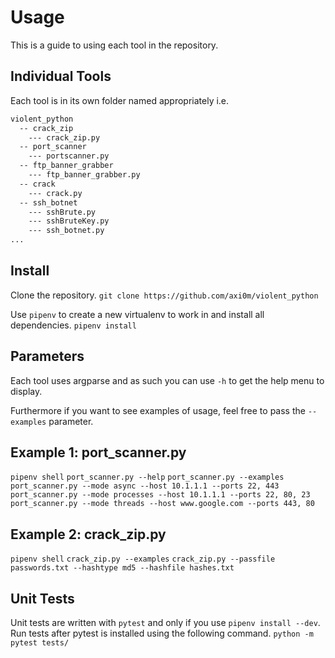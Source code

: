 # Usage

This is a guide to using each tool in the repository.

## Individual Tools

Each tool is in its own folder named appropriately i.e.

```txt
violent_python
  -- crack_zip
    --- crack_zip.py
  -- port_scanner
    --- portscanner.py
  -- ftp_banner_grabber
    --- ftp_banner_grabber.py
  -- crack
    --- crack.py
  -- ssh_botnet
    --- sshBrute.py
    --- sshBruteKey.py
    --- ssh_botnet.py
...
```

## Install

Clone the repository.
`git clone https://github.com/axi0m/violent_python`

Use `pipenv` to create a new virtualenv to work in and install all dependencies.
`pipenv install`

## Parameters

Each tool uses argparse and as such you can use `-h` to get the help menu to display.

Furthermore if you want to see examples of usage, feel free to pass the `--examples` parameter.

## Example 1: port_scanner.py

`pipenv shell`
`port_scanner.py --help`
`port_scanner.py --examples`
`port_scanner.py --mode async --host 10.1.1.1 --ports 22, 443`
`port_scanner.py --mode processes --host 10.1.1.1 --ports 22, 80, 23`
`port_scanner.py --mode threads --host www.google.com --ports 443, 80`

## Example 2: crack_zip.py

`pipenv shell`
`crack_zip.py --examples`
`crack_zip.py --passfile passwords.txt --hashtype md5 --hashfile hashes.txt`

## Unit Tests

Unit tests are written with `pytest` and only if you use `pipenv install --dev`.
Run tests after pytest is installed using the following command.
`python -m pytest tests/`
